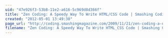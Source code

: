```yaml
---
uid: "47e926f3-53b8-11e2-a616-5c969d8d366f"
title: "Zen Coding: A Speedy Way To Write HTML/CSS Code | Smashing Coding"
created: "2012-05-01 13:49:38"
page_url: "http://coding.smashingmagazine.com/2009/11/21/zen-coding-a-new-way-to-write-html-code/"
filename: "Zen Coding: A Speedy Way To Write HTML_CSS Code | Smashing Coding.html"
---
```

